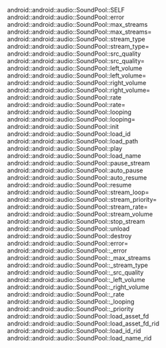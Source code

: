 android::android::audio::SoundPool::SELF
android::android::audio::SoundPool::error
android::android::audio::SoundPool::max_streams
android::android::audio::SoundPool::max_streams=
android::android::audio::SoundPool::stream_type
android::android::audio::SoundPool::stream_type=
android::android::audio::SoundPool::src_quality
android::android::audio::SoundPool::src_quality=
android::android::audio::SoundPool::left_volume
android::android::audio::SoundPool::left_volume=
android::android::audio::SoundPool::right_volume
android::android::audio::SoundPool::right_volume=
android::android::audio::SoundPool::rate
android::android::audio::SoundPool::rate=
android::android::audio::SoundPool::looping
android::android::audio::SoundPool::looping=
android::android::audio::SoundPool::init
android::android::audio::SoundPool::load_id
android::android::audio::SoundPool::load_path
android::android::audio::SoundPool::play
android::android::audio::SoundPool::load_name
android::android::audio::SoundPool::pause_stream
android::android::audio::SoundPool::auto_pause
android::android::audio::SoundPool::auto_resume
android::android::audio::SoundPool::resume
android::android::audio::SoundPool::stream_loop=
android::android::audio::SoundPool::stream_priority=
android::android::audio::SoundPool::stream_rate=
android::android::audio::SoundPool::stream_volume
android::android::audio::SoundPool::stop_stream
android::android::audio::SoundPool::unload
android::android::audio::SoundPool::destroy
android::android::audio::SoundPool::error=
android::android::audio::SoundPool::_error
android::android::audio::SoundPool::_max_streams
android::android::audio::SoundPool::_stream_type
android::android::audio::SoundPool::_src_quality
android::android::audio::SoundPool::_left_volume
android::android::audio::SoundPool::_right_volume
android::android::audio::SoundPool::_rate
android::android::audio::SoundPool::_looping
android::android::audio::SoundPool::_priority
android::android::audio::SoundPool::load_asset_fd
android::android::audio::SoundPool::load_asset_fd_rid
android::android::audio::SoundPool::load_id_rid
android::android::audio::SoundPool::load_name_rid